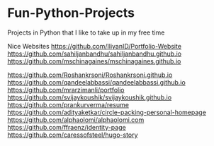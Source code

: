 # Fun-Python-Projects
 Projects in Python that I like to take up in my free time

Nice Websites
https://github.com/IliyanID/Portfolio-Website
https://github.com/sahiljanbandhu/sahiljanbandhu.github.io
https://github.com/mschinagaines/mschinagaines.github.io

https://github.com/Roshankrsoni/Roshankrsoni.github.io
https://github.com/qandeelabbassi/qandeelabbassi.github.io
https://github.com/mrarzimanli/portfolio
https://github.com/svijaykoushik/svijaykoushik.github.io
https://github.com/prankurverma/resume
https://github.com/adityaketkar/circle-packing-personal-homepage
https://github.com/alphaolomi/alphaolomi.com
https://github.com/ffraenz/identity-page
https://github.com/caressofsteel/hugo-story
